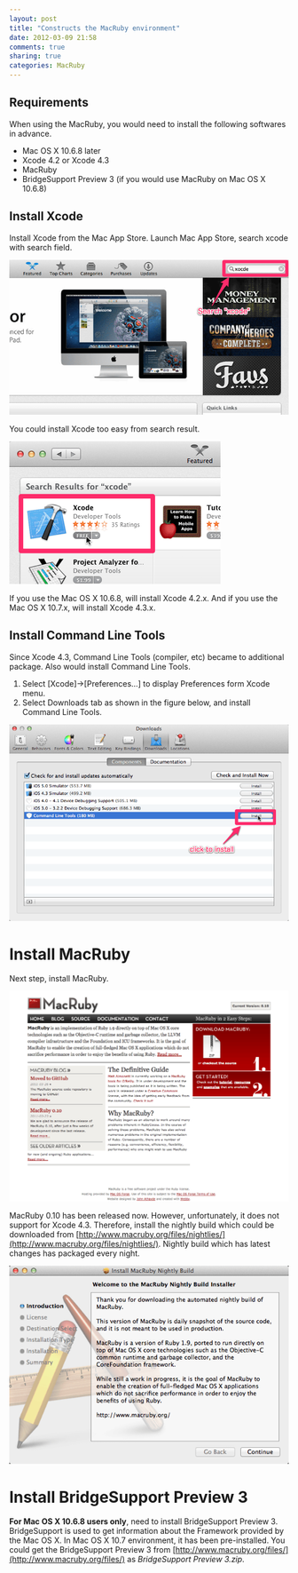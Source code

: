 ```yaml
---
layout: post
title: "Constructs the MacRuby environment"
date: 2012-03-09 21:58
comments: true
sharing: true
categories: MacRuby
---
```


## Requirements

When using the MacRuby, you would need to install the following softwares in advance.

- Mac OS X 10.6.8 later
- Xcode 4.2 or Xcode 4.3
- MacRuby
- BridgeSupport Preview 3 (if you would use MacRuby on Mac OS X 10.6.8)

## Install Xcode
Install Xcode from the Mac App Store. Launch Mac App Store, search xcode with search field.

![image](/images/en/intro-install/search_xcode.png)

You could install Xcode too easy from search result.

![image](/images/en/intro-install/xcode.png)

If you use the Mac OS X 10.6.8, will install Xcode 4.2.x. And if you use the Mac OS X 10.7.x, will install Xcode 4.3.x.


## Install Command Line Tools
Since Xcode 4.3, Command Line Tools (compiler, etc) became to additional package.  Also would install Command Line Tools.

1. Select [Xcode]->[Preferences…] to display Preferences form Xcode menu.
2. Select Downloads tab as shown in the figure below, and install Command Line Tools.

![image](/images/en/intro-install/command_line_tools.png)


# Install MacRuby
Next step, install MacRuby.

![image](/images/en/intro-install/macruby_org.png)

MacRuby 0.10 has been released now. However, unfortunately, it does not support for Xcode 4.3. Therefore, install the nightly build which could be downloaded from [http://www.macruby.org/files/nightlies/](http://www.macruby.org/files/nightlies/). Nightly build which has latest changes has packaged every night.

![image](/images/en/intro-install/nightly_build.png)


# Install BridgeSupport Preview 3
**For Mac OS X 10.6.8 users only**, need to install BridgeSupport Preview 3. BridgeSupport is used to get information about the Framework provided by the Mac OS X. In Mac OS X 10.7 environment, it has been pre-installed. You could get the BridgeSupport Preview 3 from [http://www.macruby.org/files/](http://www.macruby.org/files/) as *BridgeSupport Preview 3.zip*.
